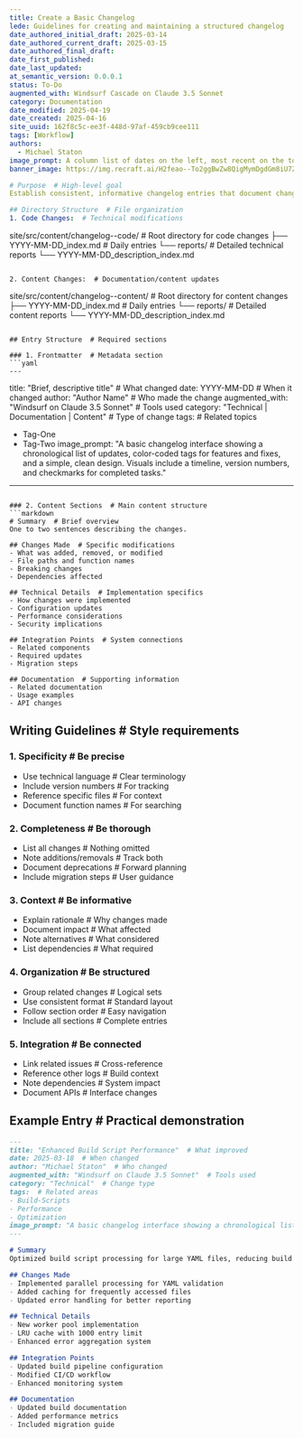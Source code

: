 ```yaml
---
title: Create a Basic Changelog
lede: Guidelines for creating and maintaining a structured changelog
date_authored_initial_draft: 2025-03-14
date_authored_current_draft: 2025-03-15
date_authored_final_draft: 
date_first_published: 
date_last_updated: 
at_semantic_version: 0.0.0.1
status: To-Do
augmented_with: Windsurf Cascade on Claude 3.5 Sonnet
category: Documentation
date_modified: 2025-04-19
date_created: 2025-04-16
site_uuid: 162f8c5c-ee3f-448d-97af-459cb9cee111
tags: [Workflow]
authors:
  - Michael Staton
image_prompt: A column list of dates on the left, most recent on the top. On the right, the symbol representing infinite.
banner_image: https://img.recraft.ai/H2feao--To2ggBwZw8QigMymDgdGm8iU7ZTOwY04pUQ/rs:fit:1024:2048:0/raw:1/plain/abs://external/images/e10008d7-aaa2-417a-b1a9-535179ea8d8b

# Purpose  # High-level goal
Establish consistent, informative changelog entries that document changes to code and content across the project.

## Directory Structure  # File organization
1. Code Changes:  # Technical modifications
   ```
   site/src/content/changelog--code/  # Root directory for code changes
   ├── YYYY-MM-DD_index.md  # Daily entries
   └── reports/  # Detailed technical reports
       └── YYYY-MM-DD_description_index.md
   ```

2. Content Changes:  # Documentation/content updates
   ```
   site/src/content/changelog--content/  # Root directory for content changes
   ├── YYYY-MM-DD_index.md  # Daily entries
   └── reports/  # Detailed content reports
       └── YYYY-MM-DD_description_index.md
   ```

## Entry Structure  # Required sections

### 1. Frontmatter  # Metadata section
```yaml
---
```

title: "Brief, descriptive title"  # What changed
date: YYYY-MM-DD  # When it changed
author: "Author Name"  # Who made the change
augmented_with: "Windsurf on Claude 3.5 Sonnet"  # Tools used
category: "Technical | Documentation | Content"  # Type of change
tags:  # Related topics
- Tag-One
- Tag-Two
image_prompt: "A basic changelog interface showing a chronological list of updates, color-coded tags for features and fixes, and a simple, clean design. Visuals include a timeline, version numbers, and checkmarks for completed tasks."
---
```

### 2. Content Sections  # Main content structure
```markdown
# Summary  # Brief overview
One to two sentences describing the changes.

## Changes Made  # Specific modifications
- What was added, removed, or modified
- File paths and function names
- Breaking changes
- Dependencies affected

## Technical Details  # Implementation specifics
- How changes were implemented
- Configuration updates
- Performance considerations
- Security implications

## Integration Points  # System connections
- Related components
- Required updates
- Migration steps

## Documentation  # Supporting information
- Related documentation
- Usage examples
- API changes
```

## Writing Guidelines  # Style requirements

### 1. Specificity  # Be precise
- Use technical language  # Clear terminology
- Include version numbers  # For tracking
- Reference specific files  # For context
- Document function names  # For searching

### 2. Completeness  # Be thorough
- List all changes  # Nothing omitted
- Note additions/removals  # Track both
- Document deprecations  # Forward planning
- Include migration steps  # User guidance

### 3. Context  # Be informative
- Explain rationale  # Why changes made
- Document impact  # What affected
- Note alternatives  # What considered
- List dependencies  # What required

### 4. Organization  # Be structured
- Group related changes  # Logical sets
- Use consistent format  # Standard layout
- Follow section order  # Easy navigation
- Include all sections  # Complete entries

### 5. Integration  # Be connected
- Link related issues  # Cross-reference
- Reference other logs  # Build context
- Note dependencies  # System impact
- Document APIs  # Interface changes

## Example Entry  # Practical demonstration
```markdown
---
title: "Enhanced Build Script Performance"  # What improved
date: 2025-03-18  # When changed
author: "Michael Staton"  # Who changed
augmented_with: "Windsurf on Claude 3.5 Sonnet"  # Tools used
category: "Technical"  # Change type
tags:  # Related areas
- Build-Scripts
- Performance
- Optimization
image_prompt: "A basic changelog interface showing a chronological list of updates, color-coded tags for features and fixes, and a simple, clean design. Visuals include a timeline, version numbers, and checkmarks for completed tasks."
---

# Summary
Optimized build script processing for large YAML files, reducing build time by 40%.

## Changes Made
- Implemented parallel processing for YAML validation
- Added caching for frequently accessed files
- Updated error handling for better reporting

## Technical Details
- New worker pool implementation
- LRU cache with 1000 entry limit
- Enhanced error aggregation system

## Integration Points
- Updated build pipeline configuration
- Modified CI/CD workflow
- Enhanced monitoring system

## Documentation
- Updated build documentation
- Added performance metrics
- Included migration guide
```